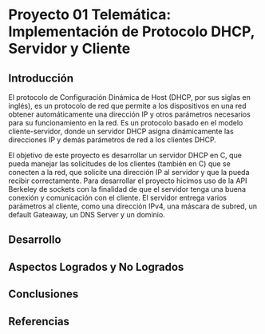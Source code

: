 # Proyecto 01 Telemática: Implementación de Protocolo DHCP, Servidor y Cliente
## Introducción
El protocolo de Configuración Dinámica de Host (DHCP, por sus siglas en inglés), es un protocolo de red que permite a los dispositivos en una red obtener automáticamente una dirección IP y otros parámetros necesarios para su funcionamiento en la red. Es un protocolo basado en el modelo cliente-servidor, donde un servidor DHCP asigna dinámicamente las direcciones IP y demás parámetros de red a los clientes DHCP.

El objetivo de este proyecto es desarrollar un servidor DHCP en C, que pueda manejar las solicitudes de los clientes (también en C) que se conecten a la red, que solicite una dirección IP al servidor y que la pueda recibir correctamente. Para desarrollar el proyecto hicimos uso de la API Berkeley de sockets con la finalidad de que el servidor tenga una buena conexión y comunicación con el cliente. El servidor entrega varios parámetros al cliente, como una dirección IPv4, una máscara de subred, un default Gateaway, un DNS Server y un dominio.
## Desarrollo

## Aspectos Logrados y No Logrados
## Conclusiones 
## Referencias

